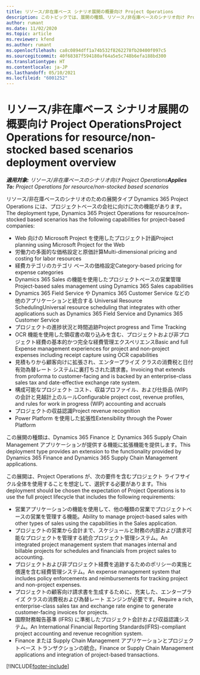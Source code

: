```yaml
---
title: リソース/非在庫ベース シナリオ展開の概要向け Project Operations
description: このトピックでは、展開の種類、リソース/非在庫ベースのシナリオ向け Project Operations について説明します。
author: rumant
ms.date: 11/02/2020
ms.topic: article
ms.reviewer: kfend
ms.author: rumant
ms.openlocfilehash: ca8c0894dff1a74b532f8262278fb20400f097c5
ms.sourcegitcommit: 40f68387f594180af64a5e5c748b6efa188bd300
ms.translationtype: HT
ms.contentlocale: ja-JP
ms.lasthandoff: 05/10/2021
ms.locfileid: "6001252"
---
```

# <a name="project-operations-for-resourcenon-stocked-based-scenarios-deployment-overview"></a><span data-ttu-id="eef86-103">リソース/非在庫ベース シナリオ展開の概要向け Project Operations</span><span class="sxs-lookup"><span data-stu-id="eef86-103">Project Operations for resource/non-stocked based scenarios deployment overview</span></span>

<span data-ttu-id="eef86-104">_**適用対象:** リソース/非在庫ベースのシナリオ向け Project Operations_</span><span class="sxs-lookup"><span data-stu-id="eef86-104">_**Applies To:** Project Operations for resource/non-stocked based scenarios_</span></span>

<span data-ttu-id="eef86-105">リソース/非在庫ベースのシナリオのための展開タイプ Dynamics 365 Project Operations には、プロジェクトベースの会社に向けに次の機能があります。</span><span class="sxs-lookup"><span data-stu-id="eef86-105">The deployment type, Dynamics 365 Project Operations for resource/non-stocked based scenarios has the following capabilities for project-based companies:</span></span>

- <span data-ttu-id="eef86-106">Web 向けの Microsoft Project を使用したプロジェクト計画</span><span class="sxs-lookup"><span data-stu-id="eef86-106">Project planning using Microsoft Project for the Web</span></span>
- <span data-ttu-id="eef86-107">労働力の多面的な価格設定と原価計算</span><span class="sxs-lookup"><span data-stu-id="eef86-107">Multi-dimensional pricing and costing for labor resources</span></span>
- <span data-ttu-id="eef86-108">経費カテゴリのカテゴリ ベースの価格設定</span><span class="sxs-lookup"><span data-stu-id="eef86-108">Category-based pricing for expense categories</span></span>
- <span data-ttu-id="eef86-109">Dynamics 365 Sales の機能を使用したプロジェクトベースの営業管理</span><span class="sxs-lookup"><span data-stu-id="eef86-109">Project-based sales management using Dynamics 365 Sales capabilities</span></span>
- <span data-ttu-id="eef86-110">Dynamics 365 Field Service や Dynamics 365 Customer Service などの他のアプリケーションと統合する Universal Resource Scheduling</span><span class="sxs-lookup"><span data-stu-id="eef86-110">Universal resource scheduling that integrates with other applications such as Dynamics 365 Field Service and Dynamics 365 Customer Service</span></span>
- <span data-ttu-id="eef86-111">プロジェクトの進捗状況と時間追跡</span><span class="sxs-lookup"><span data-stu-id="eef86-111">Project progress and Time Tracking</span></span>
- <span data-ttu-id="eef86-112">OCR 機能を使用した領収書の取り込みを含む、プロジェクトおよび非プロジェクト経費の基本的かつ完全な経費管理エクスペリエンス</span><span class="sxs-lookup"><span data-stu-id="eef86-112">Basic and full Expense management experiences for project and non-project expenses including receipt capture using OCR capabilities</span></span>
- <span data-ttu-id="eef86-113">見積もりから顧客向けに拡張され、エンタープライズ クラスの消費税と日付有効為替レート システムに裏打ちされた請求書。</span><span class="sxs-lookup"><span data-stu-id="eef86-113">Invoicing that extends from proforma to customer-facing and is backed by an enterprise-class sales tax and date-effective exchange rate system.</span></span>
- <span data-ttu-id="eef86-114">構成可能なプロジェクト コスト、収益プロファイル、および仕掛品 (WIP) の会計と見越計上のルール</span><span class="sxs-lookup"><span data-stu-id="eef86-114">Configurable project cost, revenue profiles, and rules for work in progress (WIP) accounting and accruals</span></span>
- <span data-ttu-id="eef86-115">プロジェクトの収益認識</span><span class="sxs-lookup"><span data-stu-id="eef86-115">Project revenue recognition</span></span>
- <span data-ttu-id="eef86-116">Power Platform を使用した拡張性</span><span class="sxs-lookup"><span data-stu-id="eef86-116">Extensibility through the Power Platform</span></span>

<span data-ttu-id="eef86-117">この展開の種類は、Dynamics 365 Finance と Dynamics 365 Supply Chain Management アプリケーションが提供する機能に拡張機能を提供します。</span><span class="sxs-lookup"><span data-stu-id="eef86-117">This deployment type provides an extension to the functionality provided by Dynamics 365 Finance and Dynamics 365 Supply Chain Management applications.</span></span>

<span data-ttu-id="eef86-118">この展開は、Project Operations が、次の要件を含むプロジェクト ライフサイクル全体を使用することを想定して、選択する必要があります。</span><span class="sxs-lookup"><span data-stu-id="eef86-118">This deployment should be chosen the expectation of Project Operations is to use the full project lifecycle that includes the following requirements:</span></span>

- <span data-ttu-id="eef86-119">営業アプリケーションの機能を使用して、他の種類の営業でプロジェクトベースの営業を管理する機能。</span><span class="sxs-lookup"><span data-stu-id="eef86-119">Ability to manage project-based sales with other types of sales using the capabilities in the Sales application.</span></span>
- <span data-ttu-id="eef86-120">プロジェクトの営業から会計まで、スケジュールと財務の内部および請求可能なプロジェクトを管理する統合プロジェクト管理システム。</span><span class="sxs-lookup"><span data-stu-id="eef86-120">An integrated project management system that manages internal and billable projects for schedules and financials from project sales to accounting.</span></span>
- <span data-ttu-id="eef86-121">プロジェクトおよび非プロジェクト経費を追跡するためのポリシーの実施と償還を含む経費管理システム。</span><span class="sxs-lookup"><span data-stu-id="eef86-121">An expense management system that includes policy enforcements and reimbursements for tracking project and non-project expenses.</span></span>
- <span data-ttu-id="eef86-122">プロジェクトの顧客向け請求書を生成するために、充実した、エンタープライズ クラスの消費税および為替レート エンジンが必要です。</span><span class="sxs-lookup"><span data-stu-id="eef86-122">Require a rich, enterprise-class sales tax and exchange rate engine to generate customer-facing invoices for projects.</span></span>
- <span data-ttu-id="eef86-123">国際財務報告基準 (IFRS) に準拠したプロジェクト会計および収益認識システム。</span><span class="sxs-lookup"><span data-stu-id="eef86-123">An International Financial Reporting Standards(IFRS)-compliant project accounting and revenue recognition system.</span></span>
- <span data-ttu-id="eef86-124">Finance または Supply Chain Management アプリケーションとプロジェクトベース トランザクションの統合。</span><span class="sxs-lookup"><span data-stu-id="eef86-124">Finance or Supply Chain Management applications and integration of project-based transactions.</span></span>


[!INCLUDE[footer-include](../includes/footer-banner.md)]